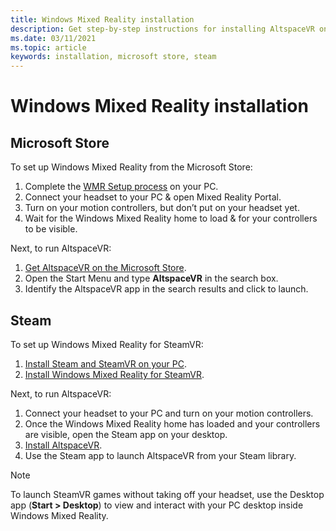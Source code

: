 ```yaml
---
title: Windows Mixed Reality installation
description: Get step-by-step instructions for installing AltspaceVR on a Windows Mixed Reality device from the Microsoft or Steam stores.
ms.date: 03/11/2021
ms.topic: article
keywords: installation, microsoft store, steam
---
```


# Windows Mixed Reality installation

## Microsoft Store

To set up Windows Mixed Reality from the Microsoft Store:
1. Complete the [WMR Setup process](https://docs.microsoft.com/windows/mixed-reality/enthusiast-guide/set-up-windows-mixed-reality) on your PC.
2. Connect your headset to your PC & open Mixed Reality Portal.
3. Turn on your motion controllers, but don’t put on your headset yet.
4. Wait for the Windows Mixed Reality home to load & for your controllers to be visible.

Next, to run AltspaceVR:
1. [Get AltspaceVR on the Microsoft Store](https://www.microsoft.com/p/altspacevr/9nvr7mn2fchq).
2. Open the Start Menu and type **AltspaceVR** in the search box.
3. Identify the AltspaceVR app in the search results and click to launch.

## Steam

To set up Windows Mixed Reality for SteamVR:
1. [Install Steam and SteamVR on your PC](https://support.steampowered.com/kb_article.php?ref=5608-UPAH-6427).
2. [Install Windows Mixed Reality for SteamVR](http://store.steampowered.com/app/719950/Windows_Mixed_Reality_SteamVR_preview/).

Next, to run AltspaceVR:
1. Connect your headset to your PC and turn on your motion controllers.
2. Once the Windows Mixed Reality home has loaded and your controllers are visible, open the Steam app on your desktop.
3. [Install AltspaceVR](https://store.steampowered.com/app/407060/AltspaceVR/).
4. Use the Steam app to launch AltspaceVR from your Steam library.

> [!NOTE]
> To launch SteamVR games without taking off your headset, use the Desktop app (**Start > Desktop**) to view and interact with your PC desktop inside Windows Mixed Reality.